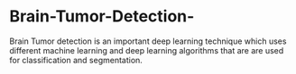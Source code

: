 # Brain-Tumor-Detection-
Brain Tumor detection is an important deep learning technique  which uses different machine learning and deep learning  algorithms that are are used for classification and segmentation.
